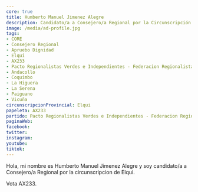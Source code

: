 ```yaml
---
core: true
title: Humberto Manuel Jimenez Alegre
description: Candidato/a a Consejero/a Regional por la Circunscripción de Elqui
image: /media/ad-profile.jpg
tags:
- CORE
- Consejero Regional
- Apruebo Dignidad
- Elqui
- AX233
- Pacto Regionalistas Verdes e Independientes - Federacion Regionalista Verde Social - Independientes
- Andacollo
- Coquimbo
- La Higuera
- La Serena
- Paiguano
- Vicuña
circunscripcionProvincial: Elqui
papeleta: AX233
partido: Pacto Regionalistas Verdes e Independientes - Federacion Regionalista Verde Social - Independientes
paginaWeb:
facebook:
twitter:
instagram:
youtube:
tiktok:
---
```

Hola, mi nombre es Humberto Manuel Jimenez Alegre y soy candidato/a a Consejero/a Regional por la circunscripcion de Elqui.

Vota AX233.